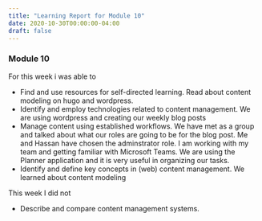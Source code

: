 ```yaml
---
title: "Learning Report for Module 10"
date: 2020-10-30T00:00:00-04:00
draft: false
---
```


### Module 10
For this week i was able to
* Find and use resources for self-directed learning. Read about content modeling on hugo and wordpress.
* Identify and employ technologies related to content management. We are using wordpress and creating our weekly blog posts
* Manage content using established workflows. We have met as a group and talked about what our roles are going to be for the blog post. Me and Hassan have chosen the adminstrator role. I am working with my team and getting familiar with Microsoft Teams. We are using the Planner application and it is very useful in organizing our tasks. 
* Identify and define key concepts in (web) content management. We learned about content modeling 

This week I did not
* Describe and compare content management systems.
